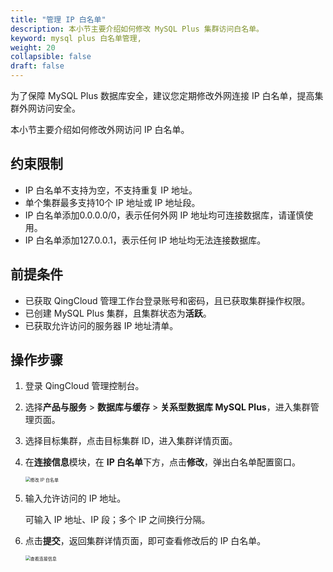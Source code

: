 ```yaml
---
title: "管理 IP 白名单"
description: 本小节主要介绍如何修改 MySQL Plus 集群访问白名单。 
keyword: mysql plus 白名单管理,
weight: 20
collapsible: false
draft: false
---
```


为了保障 MySQL Plus 数据库安全，建议您定期修改外网连接 IP 白名单，提高集群外网访问安全。

本小节主要介绍如何修改外网访问 IP 白名单。

## 约束限制

- IP 白名单不支持为空，不支持重复 IP 地址。
- 单个集群最多支持10个 IP 地址或 IP 地址段。
- IP 白名单添加0.0.0.0/0，表示任何外网 IP 地址均可连接数据库，请谨慎使用。
- IP 白名单添加127.0.0.1，表示任何 IP 地址均无法连接数据库。

## 前提条件

- 已获取 QingCloud 管理工作台登录账号和密码，且已获取集群操作权限。
- 已创建 MySQL Plus 集群，且集群状态为**活跃**。
- 已获取允许访问的服务器 IP 地址清单。

## 操作步骤

1. 登录 QingCloud 管理控制台。
2. 选择**产品与服务** > **数据库与缓存** > **关系型数据库 MySQL Plus**，进入集群管理页面。
3. 选择目标集群，点击目标集群 ID，进入集群详情页面。
4. 在**连接信息**模块，在 **IP 白名单**下方，点击**修改**，弹出白名单配置窗口。
   
    <img src="../../../_images/set_whitelist.png" alt="修改 IP 白名单" style="zoom:50%;" />

5. 输入允许访问的 IP 地址。
   
   可输入 IP 地址、IP 段；多个 IP 之间换行分隔。
   
6. 点击**提交**，返回集群详情页面，即可查看修改后的 IP 白名单。
   
   <img src="../../../_images/check_access_info.png" alt="查看连接信息" style="zoom:50%;" />
